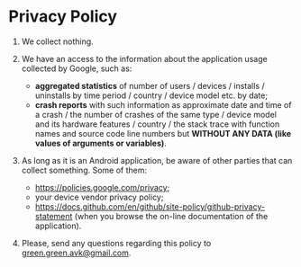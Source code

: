 Privacy Policy
==============

1. We collect nothing.

2. We have an access to the information about
   the application usage collected by Google,
   such as:
    * **aggregated statistics** of number of
      users / devices / installs / uninstalls
      by time period / country / device model etc. by date;
    * **crash reports** with such information as
      approximate date and time of a crash /
      the number of crashes of the same type /
      device model and its hardware features /
      country /
      the stack trace with function names
      and source code line numbers
      but **WITHOUT ANY DATA
      (like values of arguments or variables)**.

3. As long as it is an Android application, be aware of other parties that can collect something.
   Some of them:
    * <https://policies.google.com/privacy>;
    * your device vendor privacy policy;
    * <https://docs.github.com/en/github/site-policy/github-privacy-statement>
      (when you browse the on-line documentation of the application).

4. Please, send any questions regarding this policy to <green.green.avk@gmail.com>.
